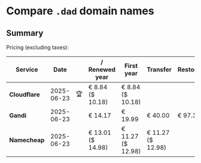 # Compare `.dad` domain names

## Summary

Pricing (excluding taxes):

| Service | Date |  | / Renewed year | First year | Transfer | Restoration |
|--|--|--|--|--|--|--|
| **Cloudflare** | 2025-06-23 | 🏆 | € 8.84<br>($ 10.18) | € 8.84<br>($ 10.18) |  |  |
| **Gandi** | 2025-06-23 |  | € 14.17 | € 19.99 | € 40.00 | € 97.36 |
| **Namecheap** | 2025-06-23 |  | € 13.01<br>($ 14.98) | € 11.27<br>($ 12.98) | € 11.27<br>($ 12.98) |  |
